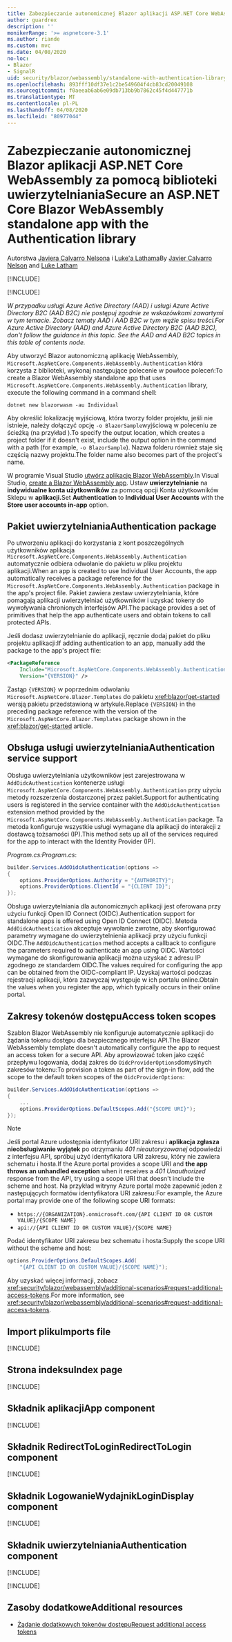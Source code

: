 ```yaml
---
title: Zabezpieczanie autonomicznej Blazor aplikacji ASP.NET Core WebAssembly za pomocą biblioteki uwierzytelniania
author: guardrex
description: ''
monikerRange: '>= aspnetcore-3.1'
ms.author: riande
ms.custom: mvc
ms.date: 04/08/2020
no-loc:
- Blazor
- SignalR
uid: security/blazor/webassembly/standalone-with-authentication-library
ms.openlocfilehash: 893fff10df37e1c2be549604f4cb83cd20049108
ms.sourcegitcommit: f0aeeab6ab6e09db713bb9b7862c45f4d447771b
ms.translationtype: MT
ms.contentlocale: pl-PL
ms.lasthandoff: 04/08/2020
ms.locfileid: "80977044"
---
```

# <a name="secure-an-aspnet-core-opno-locblazor-webassembly-standalone-app-with-the-authentication-library"></a><span data-ttu-id="75e66-102">Zabezpieczanie autonomicznej Blazor aplikacji ASP.NET Core WebAssembly za pomocą biblioteki uwierzytelniania</span><span class="sxs-lookup"><span data-stu-id="75e66-102">Secure an ASP.NET Core Blazor WebAssembly standalone app with the Authentication library</span></span>

<span data-ttu-id="75e66-103">Autorstwa [Javiera Calvarro Nelsona](https://github.com/javiercn) i [Luke'a Lathama](https://github.com/guardrex)</span><span class="sxs-lookup"><span data-stu-id="75e66-103">By [Javier Calvarro Nelson](https://github.com/javiercn) and [Luke Latham](https://github.com/guardrex)</span></span>

[!INCLUDE[](~/includes/blazorwasm-preview-notice.md)]

[!INCLUDE[](~/includes/blazorwasm-3.2-template-article-notice.md)]

<span data-ttu-id="75e66-104">*W przypadku usługi Azure Active Directory (AAD) i usługi Azure Active Directory B2C (AAD B2C) nie postępuj zgodnie ze wskazówkami zawartymi w tym temacie. Zobacz tematy AAD i AAD B2C w tym węźle spisu treści.*</span><span class="sxs-lookup"><span data-stu-id="75e66-104">*For Azure Active Directory (AAD) and Azure Active Directory B2C (AAD B2C), don't follow the guidance in this topic. See the AAD and AAD B2C topics in this table of contents node.*</span></span>

<span data-ttu-id="75e66-105">Aby utworzyć Blazor autonomiczną aplikację WebAssembly, `Microsoft.AspNetCore.Components.WebAssembly.Authentication` która korzysta z biblioteki, wykonaj następujące polecenie w powłoce poleceń:</span><span class="sxs-lookup"><span data-stu-id="75e66-105">To create a Blazor WebAssembly standalone app that uses `Microsoft.AspNetCore.Components.WebAssembly.Authentication` library, execute the following command in a command shell:</span></span>

```dotnetcli
dotnet new blazorwasm -au Individual
```

<span data-ttu-id="75e66-106">Aby określić lokalizację wyjściową, która tworzy folder projektu, jeśli nie istnieje, należy dołączyć opcję `-o BlazorSample`wyjściową w poleceniu ze ścieżką (na przykład ).</span><span class="sxs-lookup"><span data-stu-id="75e66-106">To specify the output location, which creates a project folder if it doesn't exist, include the output option in the command with a path (for example, `-o BlazorSample`).</span></span> <span data-ttu-id="75e66-107">Nazwa folderu również staje się częścią nazwy projektu.</span><span class="sxs-lookup"><span data-stu-id="75e66-107">The folder name also becomes part of the project's name.</span></span>

<span data-ttu-id="75e66-108">W programie Visual Studio [utwórz aplikację Blazor WebAssembly](xref:blazor/get-started).</span><span class="sxs-lookup"><span data-stu-id="75e66-108">In Visual Studio, [create a Blazor WebAssembly app](xref:blazor/get-started).</span></span> <span data-ttu-id="75e66-109">Ustaw **uwierzytelnianie** na **indywidualne konta użytkowników** za pomocą opcji Konta użytkowników Sklepu w **aplikacji.**</span><span class="sxs-lookup"><span data-stu-id="75e66-109">Set **Authentication** to **Individual User Accounts** with the **Store user accounts in-app** option.</span></span>

## <a name="authentication-package"></a><span data-ttu-id="75e66-110">Pakiet uwierzytelniania</span><span class="sxs-lookup"><span data-stu-id="75e66-110">Authentication package</span></span>

<span data-ttu-id="75e66-111">Po utworzeniu aplikacji do korzystania z kont poszczególnych użytkowników aplikacja `Microsoft.AspNetCore.Components.WebAssembly.Authentication` automatycznie odbiera odwołanie do pakietu w pliku projektu aplikacji.</span><span class="sxs-lookup"><span data-stu-id="75e66-111">When an app is created to use Individual User Accounts, the app automatically receives a package reference for the `Microsoft.AspNetCore.Components.WebAssembly.Authentication` package in the app's project file.</span></span> <span data-ttu-id="75e66-112">Pakiet zawiera zestaw uwierzytelniania, które pomagają aplikacji uwierzytelniać użytkowników i uzyskać tokeny do wywoływania chronionych interfejsów API.</span><span class="sxs-lookup"><span data-stu-id="75e66-112">The package provides a set of primitives that help the app authenticate users and obtain tokens to call protected APIs.</span></span>

<span data-ttu-id="75e66-113">Jeśli dodasz uwierzytelnianie do aplikacji, ręcznie dodaj pakiet do pliku projektu aplikacji:</span><span class="sxs-lookup"><span data-stu-id="75e66-113">If adding authentication to an app, manually add the package to the app's project file:</span></span>

```xml
<PackageReference 
    Include="Microsoft.AspNetCore.Components.WebAssembly.Authentication" 
    Version="{VERSION}" />
```

<span data-ttu-id="75e66-114">Zastąp `{VERSION}` w poprzednim odwołaniu `Microsoft.AspNetCore.Blazor.Templates` do pakietu <xref:blazor/get-started> wersją pakietu przedstawioną w artykule.</span><span class="sxs-lookup"><span data-stu-id="75e66-114">Replace `{VERSION}` in the preceding package reference with the version of the `Microsoft.AspNetCore.Blazor.Templates` package shown in the <xref:blazor/get-started> article.</span></span>

## <a name="authentication-service-support"></a><span data-ttu-id="75e66-115">Obsługa usługi uwierzytelniania</span><span class="sxs-lookup"><span data-stu-id="75e66-115">Authentication service support</span></span>

<span data-ttu-id="75e66-116">Obsługa uwierzytelniania użytkowników jest zarejestrowana w `AddOidcAuthentication` kontenerze usługi `Microsoft.AspNetCore.Components.WebAssembly.Authentication` przy użyciu metody rozszerzenia dostarczonej przez pakiet.</span><span class="sxs-lookup"><span data-stu-id="75e66-116">Support for authenticating users is registered in the service container with the `AddOidcAuthentication` extension method provided by the `Microsoft.AspNetCore.Components.WebAssembly.Authentication` package.</span></span> <span data-ttu-id="75e66-117">Ta metoda konfiguruje wszystkie usługi wymagane dla aplikacji do interakcji z dostawcą tożsamości (IP).</span><span class="sxs-lookup"><span data-stu-id="75e66-117">This method sets up all of the services required for the app to interact with the Identity Provider (IP).</span></span>

<span data-ttu-id="75e66-118">*Program.cs:*</span><span class="sxs-lookup"><span data-stu-id="75e66-118">*Program.cs*:</span></span>

```csharp
builder.Services.AddOidcAuthentication(options =>
{
    options.ProviderOptions.Authority = "{AUTHORITY}";
    options.ProviderOptions.ClientId = "{CLIENT ID}";
});
```

<span data-ttu-id="75e66-119">Obsługa uwierzytelniania dla autonomicznych aplikacji jest oferowana przy użyciu funkcji Open ID Connect (OIDC).</span><span class="sxs-lookup"><span data-stu-id="75e66-119">Authentication support for standalone apps is offered using Open ID Connect (OIDC).</span></span> <span data-ttu-id="75e66-120">Metoda `AddOidcAuthentication` akceptuje wywołanie zwrotne, aby skonfigurować parametry wymagane do uwierzytelnienia aplikacji przy użyciu funkcji OIDC.</span><span class="sxs-lookup"><span data-stu-id="75e66-120">The `AddOidcAuthentication` method accepts a callback to configure the parameters required to authenticate an app using OIDC.</span></span> <span data-ttu-id="75e66-121">Wartości wymagane do skonfigurowania aplikacji można uzyskać z adresu IP zgodnego ze standardem OIDC.</span><span class="sxs-lookup"><span data-stu-id="75e66-121">The values required for configuring the app can be obtained from the OIDC-compliant IP.</span></span> <span data-ttu-id="75e66-122">Uzyskaj wartości podczas rejestracji aplikacji, która zazwyczaj występuje w ich portalu online.</span><span class="sxs-lookup"><span data-stu-id="75e66-122">Obtain the values when you register the app, which typically occurs in their online portal.</span></span>

## <a name="access-token-scopes"></a><span data-ttu-id="75e66-123">Zakresy tokenów dostępu</span><span class="sxs-lookup"><span data-stu-id="75e66-123">Access token scopes</span></span>

<span data-ttu-id="75e66-124">Szablon Blazor WebAssembly nie konfiguruje automatycznie aplikacji do żądania tokenu dostępu dla bezpiecznego interfejsu API.</span><span class="sxs-lookup"><span data-stu-id="75e66-124">The Blazor WebAssembly template doesn't automatically configure the app to request an access token for a secure API.</span></span> <span data-ttu-id="75e66-125">Aby aprowizować token jako część przepływu logowania, dodaj zakres do `OidcProviderOptions`domyślnych zakresów tokenu:</span><span class="sxs-lookup"><span data-stu-id="75e66-125">To provision a token as part of the sign-in flow, add the scope to the default token scopes of the `OidcProviderOptions`:</span></span>

```csharp
builder.Services.AddOidcAuthentication(options =>
{
    ...
    options.ProviderOptions.DefaultScopes.Add("{SCOPE URI}");
});
```

> [!NOTE]
> <span data-ttu-id="75e66-126">Jeśli portal Azure udostępnia identyfikator URI zakresu i **aplikacja zgłasza nieobsługiwanie wyjątek** po otrzymaniu *401 nieautoryzowanej* odpowiedzi z interfejsu API, spróbuj użyć identyfikatora URI zakresu, który nie zawiera schematu i hosta.</span><span class="sxs-lookup"><span data-stu-id="75e66-126">If the Azure portal provides a scope URI and **the app throws an unhandled exception** when it receives a *401 Unauthorized* response from the API, try using a scope URI that doesn't include the scheme and host.</span></span> <span data-ttu-id="75e66-127">Na przykład witryny Azure portal może zapewnić jeden z następujących formatów identyfikatora URI zakresu:</span><span class="sxs-lookup"><span data-stu-id="75e66-127">For example, the Azure portal may provide one of the following scope URI formats:</span></span>
>
> * `https://{ORGANIZATION}.onmicrosoft.com/{API CLIENT ID OR CUSTOM VALUE}/{SCOPE NAME}`
> * `api://{API CLIENT ID OR CUSTOM VALUE}/{SCOPE NAME}`
>
> <span data-ttu-id="75e66-128">Podać identyfikator URI zakresu bez schematu i hosta:</span><span class="sxs-lookup"><span data-stu-id="75e66-128">Supply the scope URI without the scheme and host:</span></span>
>
> ```csharp
> options.ProviderOptions.DefaultScopes.Add(
>     "{API CLIENT ID OR CUSTOM VALUE}/{SCOPE NAME}");
> ```

<span data-ttu-id="75e66-129">Aby uzyskać więcej informacji, zobacz <xref:security/blazor/webassembly/additional-scenarios#request-additional-access-tokens>.</span><span class="sxs-lookup"><span data-stu-id="75e66-129">For more information, see <xref:security/blazor/webassembly/additional-scenarios#request-additional-access-tokens>.</span></span>

## <a name="imports-file"></a><span data-ttu-id="75e66-130">Import pliku</span><span class="sxs-lookup"><span data-stu-id="75e66-130">Imports file</span></span>

[!INCLUDE[](~/includes/blazor-security/imports-file-standalone.md)]

## <a name="index-page"></a><span data-ttu-id="75e66-131">Strona indeksu</span><span class="sxs-lookup"><span data-stu-id="75e66-131">Index page</span></span>

[!INCLUDE[](~/includes/blazor-security/index-page-authentication.md)]

## <a name="app-component"></a><span data-ttu-id="75e66-132">Składnik aplikacji</span><span class="sxs-lookup"><span data-stu-id="75e66-132">App component</span></span>

[!INCLUDE[](~/includes/blazor-security/app-component.md)]

## <a name="redirecttologin-component"></a><span data-ttu-id="75e66-133">Składnik RedirectToLogin</span><span class="sxs-lookup"><span data-stu-id="75e66-133">RedirectToLogin component</span></span>

[!INCLUDE[](~/includes/blazor-security/redirecttologin-component.md)]

## <a name="logindisplay-component"></a><span data-ttu-id="75e66-134">Składnik LogowanieWydajnik</span><span class="sxs-lookup"><span data-stu-id="75e66-134">LoginDisplay component</span></span>

[!INCLUDE[](~/includes/blazor-security/logindisplay-component.md)]

## <a name="authentication-component"></a><span data-ttu-id="75e66-135">Składnik uwierzytelniania</span><span class="sxs-lookup"><span data-stu-id="75e66-135">Authentication component</span></span>

[!INCLUDE[](~/includes/blazor-security/authentication-component.md)]

[!INCLUDE[](~/includes/blazor-security/troubleshoot.md)]

## <a name="additional-resources"></a><span data-ttu-id="75e66-136">Zasoby dodatkowe</span><span class="sxs-lookup"><span data-stu-id="75e66-136">Additional resources</span></span>

* [<span data-ttu-id="75e66-137">Żądanie dodatkowych tokenów dostępu</span><span class="sxs-lookup"><span data-stu-id="75e66-137">Request additional access tokens</span></span>](xref:security/blazor/webassembly/additional-scenarios#request-additional-access-tokens)
